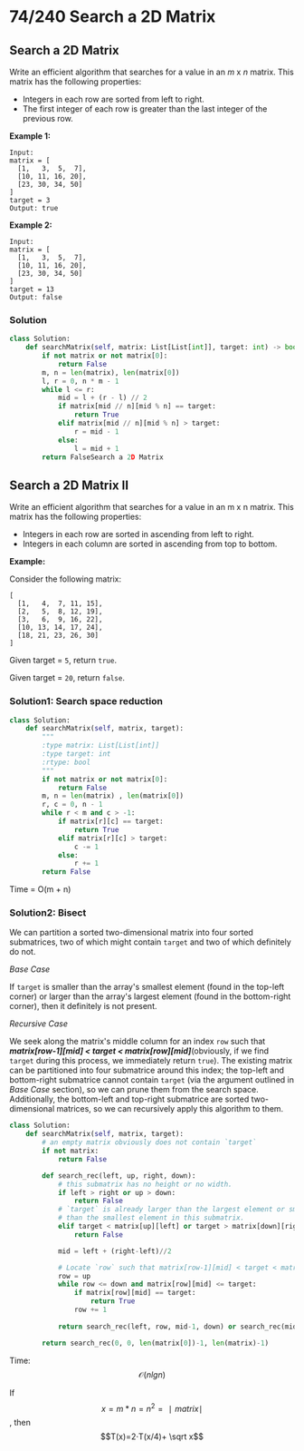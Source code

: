 # 74/240 Search a 2D Matrix

## Search a 2D Matrix

Write an efficient algorithm that searches for a value in an _m_ x _n_ matrix. This matrix has the following properties:

* Integers in each row are sorted from left to right.
* The first integer of each row is greater than the last integer of the previous row.

**Example 1:**

```text
Input:
matrix = [
  [1,   3,  5,  7],
  [10, 11, 16, 20],
  [23, 30, 34, 50]
]
target = 3
Output: true
```

**Example 2:**

```text
Input:
matrix = [
  [1,   3,  5,  7],
  [10, 11, 16, 20],
  [23, 30, 34, 50]
]
target = 13
Output: false
```

### Solution

```python
class Solution:
    def searchMatrix(self, matrix: List[List[int]], target: int) -> bool:
        if not matrix or not matrix[0]:
            return False
        m, n = len(matrix), len(matrix[0])
        l, r = 0, n * m - 1
        while l <= r:
            mid = l + (r - l) // 2
            if matrix[mid // n][mid % n] == target:
                return True
            elif matrix[mid // n][mid % n] > target:
                r = mid - 1
            else: 
                l = mid + 1
        return FalseSearch a 2D Matrix
```

## Search a 2D Matrix II

Write an efficient algorithm that searches for a value in an m x n matrix. This matrix has the following properties:

* Integers in each row are sorted in ascending from left to right.
* Integers in each column are sorted in ascending from top to bottom.

**Example:**

Consider the following matrix:

```text
[
  [1,   4,  7, 11, 15],
  [2,   5,  8, 12, 19],
  [3,   6,  9, 16, 22],
  [10, 13, 14, 17, 24],
  [18, 21, 23, 26, 30]
]
```

Given target = `5`, return `true`.

Given target = `20`, return `false`.

### Solution1: Search space reduction

```python
class Solution:
    def searchMatrix(self, matrix, target):
        """
        :type matrix: List[List[int]]
        :type target: int
        :rtype: bool
        """
        if not matrix or not matrix[0]:
            return False
        m, n = len(matrix) , len(matrix[0]) 
        r, c = 0, n - 1
        while r < m and c > -1:
            if matrix[r][c] == target:
                return True
            elif matrix[r][c] > target:
                c -= 1
            else:
                r += 1
        return False
```

Time = O\(m + n\)

### Solution2: Bisect

We can partition a sorted two-dimensional matrix into four sorted submatrices, two of which might contain `target` and two of which definitely do not.

_Base Case_

If `target` is smaller than the array's smallest element \(found in the top-left corner\) or larger than the array's largest element \(found in the bottom-right corner\), then it definitely is not present.

_Recursive Case_

We seek along the matrix's middle column for an index `row` such that _**matrix\[row-1\]\[mid\] &lt; target &lt; matrix\[row\]\[mid\]**_\(obviously, if we find `target` during this process, we immediately return `true`\). The existing matrix can be partitioned into four submatrice around this index; the top-left and bottom-right submatrice cannot contain `target` \(via the argument outlined in _Base Case_ section\), so we can prune them from the search space. Additionally, the bottom-left and top-right submatrice are sorted two-dimensional matrices, so we can recursively apply this algorithm to them.

```python
class Solution:
    def searchMatrix(self, matrix, target):
        # an empty matrix obviously does not contain `target`
        if not matrix:
            return False

        def search_rec(left, up, right, down):
            # this submatrix has no height or no width.
            if left > right or up > down:
                return False
            # `target` is already larger than the largest element or smaller
            # than the smallest element in this submatrix.
            elif target < matrix[up][left] or target > matrix[down][right]:
                return False

            mid = left + (right-left)//2

            # Locate `row` such that matrix[row-1][mid] < target < matrix[row][mid]
            row = up
            while row <= down and matrix[row][mid] <= target:
                if matrix[row][mid] == target:
                    return True
                row += 1
            
            return search_rec(left, row, mid-1, down) or search_rec(mid+1, up, right, row-1)

        return search_rec(0, 0, len(matrix[0])-1, len(matrix)-1)
```

Time: $$\mathcal{O}(nlgn)$$

If $$x= m*n = n^2 =∣matrix∣$$, then  $$T(x)=2⋅T(x/4)+ \sqrt x​$$

